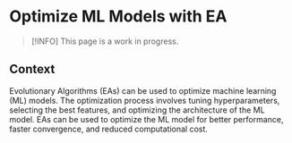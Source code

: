 # Optimize ML Models with EA

> [!INFO]
> This page is a work in progress.

## Context

Evolutionary Algorithms (EAs) can be used to optimize machine learning (ML) models. The optimization process involves tuning hyperparameters, selecting the best features, and optimizing the architecture of the ML model. EAs can be used to optimize the ML model for better performance, faster convergence, and reduced computational cost.
